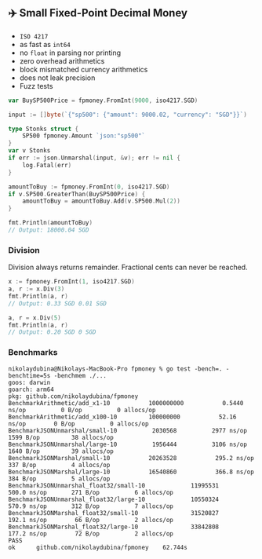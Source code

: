 ## ✈️ Small Fixed-Point Decimal Money

* `ISO 4217`
* as fast as `int64`
* no `float` in parsing nor printing
* zero overhead arithmetics
* block mismatched currency arithmetics
* does not leak precision
* Fuzz tests

```go
var BuySP500Price = fpmoney.FromInt(9000, iso4217.SGD)

input := []byte(`{"sp500": {"amount": 9000.02, "currency": "SGD"}}`)

type Stonks struct {
    SP500 fpmoney.Amount `json:"sp500"`
}
var v Stonks
if err := json.Unmarshal(input, &v); err != nil {
    log.Fatal(err)
}

amountToBuy := fpmoney.FromInt(0, iso4217.SGD)
if v.SP500.GreaterThan(BuySP500Price) {
    amountToBuy = amountToBuy.Add(v.SP500.Mul(2))
}

fmt.Println(amountToBuy)
// Output: 18000.04 SGD
```

### Division

Division always returns remainder.
Fractional cents can never be reached.

```go
x := fpmoney.FromInt(1, iso4217.SGD)
a, r := x.Div(3)
fmt.Println(a, r)
// Output: 0.33 SGD 0.01 SGD

a, r = x.Div(5)
fmt.Println(a, r)
// Output: 0.20 SGD 0 SGD
```

### Benchmarks

```
nikolaydubina@Nikolays-MacBook-Pro fpmoney % go test -bench=. -benchtime=5s -benchmem ./...
goos: darwin
goarch: arm64
pkg: github.com/nikolaydubina/fpmoney
BenchmarkArithmetic/add_x1-10        	1000000000	         0.5440 ns/op	       0 B/op	       0 allocs/op
BenchmarkArithmetic/add_x100-10      	100000000	        52.16 ns/op	       0 B/op	       0 allocs/op
BenchmarkJSONUnmarshal/small-10      	 2030568	      2977 ns/op	    1599 B/op	      38 allocs/op
BenchmarkJSONUnmarshal/large-10      	 1956444	      3106 ns/op	    1640 B/op	      39 allocs/op
BenchmarkJSONMarshal/small-10        	20263528	       295.2 ns/op	     337 B/op	       4 allocs/op
BenchmarkJSONMarshal/large-10        	16540860	       366.8 ns/op	     384 B/op	       5 allocs/op
BenchmarkJSONUnmarshal_float32/small-10         	11995531	       500.0 ns/op	     271 B/op	       6 allocs/op
BenchmarkJSONUnmarshal_float32/large-10         	10550324	       570.9 ns/op	     312 B/op	       7 allocs/op
BenchmarkJSONMarshal_float32/small-10           	31520827	       192.1 ns/op	      66 B/op	       2 allocs/op
BenchmarkJSONMarshal_float32/large-10           	33842808	       177.2 ns/op	      72 B/op	       2 allocs/op
PASS
ok  	github.com/nikolaydubina/fpmoney	62.744s
```